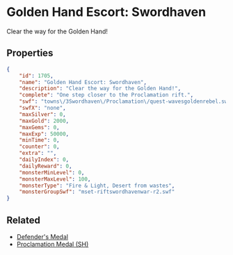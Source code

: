 # Golden Hand Escort: Swordhaven

Clear the way for the Golden Hand!

## Properties

```json
{
    "id": 1705,
    "name": "Golden Hand Escort: Swordhaven",
    "description": "Clear the way for the Golden Hand!",
    "complete": "One step closer to the Proclamation rift.",
    "swf": "towns\/3Swordhaven\/Proclamation\/quest-wavesgoldenrebel.swf",
    "swfX": "none",
    "maxSilver": 0,
    "maxGold": 2000,
    "maxGems": 0,
    "maxExp": 50000,
    "minTime": 0,
    "counter": 0,
    "extra": "",
    "dailyIndex": 0,
    "dailyReward": 0,
    "monsterMinLevel": 0,
    "monsterMaxLevel": 100,
    "monsterType": "Fire & Light, Desert from wastes",
    "monsterGroupSwf": "mset-riftswordhavenwar-r2.swf"
}
```

## Related

- [Defender's Medal](../items/495-defender-s-medal.md)
- [Proclamation Medal (SH)](../items/19272-proclamation-medal-sh.md)

